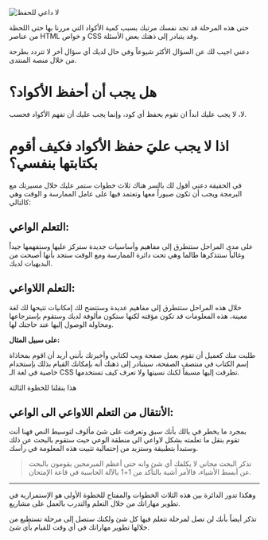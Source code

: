![لا داعي للحفظ](assets/1.jpe) 

حتى هذه المرحلة قد تجد نفسك مرتبك بسبب كمية الأكواد التي مررنا بها حتى اللحظة من عناصر HTML و خواص CSS وقد يتبادر إلى ذهنك بعض الأسئلة. 

دعني اجيب لك عن السؤال الأكثر شيوعاً وفي حال لديك أي سؤال أخر لا تتردد بطرحة من خلال منصة المنتدى.

# هل يجب أن أحفظ الأكواد؟

لا، لا يجب عليك ابداً ان تقوم بحفظ أي كود، وإنما يجب عليك أن تفهم الأكواد فحسب.

# اذا لا يجب عليَ حفظ الأكواد فكيف أقوم بكتابتها بنفسي؟

في الحقيقة دعني أقول لك بالسر هناك ثلاث خطوات ستمر عليك خلال مسيرتك مع البرمجة ويجب أن تكون صبوراً معها وتعتمد فيها على عامل الممارسة و الوقت وهي كالتالي:

## التعلم الواعي:
على مدى المراحل ستتطرق إلى مفاهيم وأساسيات جديدة ستركز عليها وستفهمها جيداً وغالباً ستتذكرها طالما وهي تحت دائرة الممارسة ومع الوقت ستجد بأنها أصبحت من البديهيات لديك.

## التعلم اللاواعي:
 خلال هذه المراحل ستتطرق إلى مفاهيم عديدة وستتضح لك إمكانيات تتيحها لك لغة معينة، هذه المعلومات قد تكون مؤقته لكنها ستكون مألوفة لديك وستقوم بإسترجاعها ومحاولة الوصول إليها عند حاجتك لها. 

**على سبيل المثال:**

طلبت منك كعميل أن تقوم بعمل صفحة ويب لكتابي وأخبرتك بأنني أريد أن اقوم بمحاذاة إسم الكتاب في منتصف الصفحة، سيتبادر إلى ذهنك أنه بإمكانك القيام بذلك بإستخدام خاصية في لغة الـ CSS تطرقت إليها مسبقاً لكنك نسيتها ولا تعرف كيف تستخدمها.

هذا ينقلنا للخطوة الثالثة

## الأنتقال من التعلم اللاواعي الى الواعي:

بمجرد ما يخطر في بالك بأنك سبق وتعرفت على شئ مألوف لتوسيط النص فهنا أنت تقوم بنقل ما تعلمته بشكل لاواعي الى منطقة الوعي حيث ستقوم بالبحث عن ذلك وستبدأ بتطبيقة وستزيد من إحتمالية تثبيت هذه المعلومة في رأسك.

> تذكر البحث مجاني لا يكلفك أي شئ وانه حتى أعظم المبرمجين يقومون بالبحث عن أبسط الأشياء، فالأمر أشبة بالتأكد من 1+1 بالآلة الحاسبة في قاعة الإمتحان.


---

وهكذا تدور الدائرة بين هذه الثلاث الخطوات والمفتاح للخطوة الأولى هو الإستمرارية في تطوير مهاراتك من خلال التعلم والتدرب بالعمل على مشاريع.

تذكر أيضاً بأنك لن تصل لمرحلة تتعلم فيها كل شئ ولكنك ستصل إلى مرحلة تستطيع من خلالها تطوير مهاراتك في أي وقت للقيام بأي شئ.
